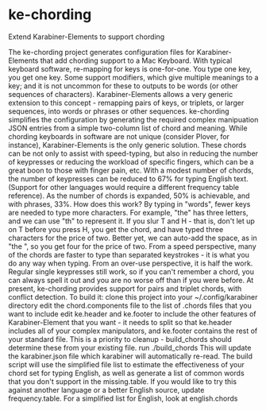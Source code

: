 # ke-chording
Extend Karabiner-Elements to support chording

The ke-chording project generates configuration files for Karabiner-Elements that add chording support to a Mac Keyboard. With typical keyboard software, re-mapping for keys is one-for-one. You type one key, you get one key. Some support modifiers, which give multiple meanings to a key; and it is not uncommon for these to outputs to be words (or other sequences of characters). Karabiner-Elements allows a very generic extension to this concept - remapping pairs of keys, or triplets, or larger sequences, into words or phrases or other sequences. 
ke-chording simplifies the configuration by generating the required complex manipuation JSON entries from a simple two-column list of chord and meaning.
While chording keyboards in software are not unique (consider Plover, for instance), Karabiner-Elements is the only generic solution. These chords can be not only to assist with speed-typing, but also in reducing the number of keypresses or reducing the workload of specific fingers, which can be a great boon to those with finger pain, etc. With a modest number of chords, the number of keypresses can be reduced to 67% for typing English text. (Support for other languages would require a different frequency table reference). As the number of chords is expanded, 50% is achievable, and with phrases, 33%.
How does this work? By typing in "words", fewer keys are needed to type more characters. For example, "the" has three letters, and we can use "th" to represent it. If you slur T and H - that is, don't let up on T before you press H, you get the chord, and have typed three characters for the price of two. Better yet, we can auto-add the space, as in "the ", so you get four for the price of two. From a speed perspective, many of the chords are faster to type than separated keystrokes - it is what you do any way when typing. From an over-use perspective, it is half the work.
Regular single keypresses still work, so if you can't remember a chord, you can always spell it out and you are no worse off than if you were before.
At present, ke-chording provides support for pairs and triplet chords, with conflict detection. 
To build it:
  clone this project into your ~/.config/karabiner directory
  edit the chord.components file to the list of .chords files that you want to include
  edit ke.header and ke.footer to include the other features of Karabiner-Element that you want - it needs to split so that ke.header includes all of your complex manipulators, and ke.footer contains the rest of your standard file. This is a priority to cleanup - build_chords should determine these from your existing file.
  run ./build_chords
This will update the karabiner.json file which karabiner will automatically re-read. The build script will use the simplified file list to estimate the effectiveness of your chord set for typing English, as well as generate a list of common words that you don't support in the missing.table. If you would like to try this against another language or a better English source, update frequency.table.
For a simplified list for English, look at english.chords
